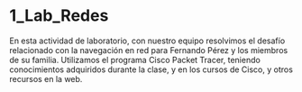 # 1_Lab_Redes
En esta actividad de laboratorio, con nuestro equipo resolvimos el desafío relacionado con la navegación en red para Fernando Pérez y los miembros de su familia. Utilizamos el programa Cisco Packet Tracer, teniendo conocimientos adquiridos durante la clase, y en los cursos de Cisco, y otros recursos en la web.
